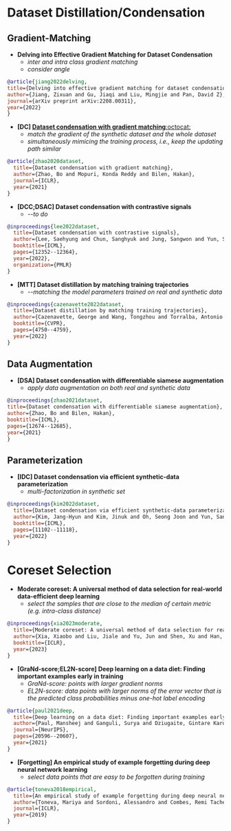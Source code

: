 # Dataset Distillation/Condensation
## Gradient-Matching
+ **Delving into Effective Gradient Matching for Dataset Condensation**
  + *inter and intra class gradient matching*
  + *consider angle*

```bibtex
@article{jiang2022delving,
title={Delving into effective gradient matching for dataset condensation},
author={Jiang, Zixuan and Gu, Jiaqi and Liu, Mingjie and Pan, David Z},
journal={arXiv preprint arXiv:2208.00311},
year={2022}
}
```

+ **[DC] [Dataset condensation with gradient matching](https://arxiv.org/abs/2006.05929)**[:octocat:](https://github.com/VICO-UoE/DatasetCondensation)
  + *match the gradient of the synthetic dataset and the whole dataset*
  + *simultaneously mimicing the training process, i.e., keep the updating path similar*
```bibtex
@article{zhao2020dataset,
  title={Dataset condensation with gradient matching},
  author={Zhao, Bo and Mopuri, Konda Reddy and Bilen, Hakan},
  journal={ICLR},
  year={2021}
}
```

+ **[DCC;DSAC] Dataset condensation with contrastive signals**
  + *--to do*
```bibtex
@inproceedings{lee2022dataset,
  title={Dataset condensation with contrastive signals},
  author={Lee, Saehyung and Chun, Sanghyuk and Jung, Sangwon and Yun, Sangdoo and Yoon, Sungroh},
  booktitle={ICML},
  pages={12352--12364},
  year={2022},
  organization={PMLR}
}
```

+ **[MTT] Dataset distillation by matching training trajectories**
  + *--matching the model parameters trained on real and synthetic data*
```bibtex
@inproceedings{cazenavette2022dataset,
  title={Dataset distillation by matching training trajectories},
  author={Cazenavette, George and Wang, Tongzhou and Torralba, Antonio and Efros, Alexei A and Zhu, Jun-Yan},
  booktitle={CVPR},
  pages={4750--4759},
  year={2022}
}
```

## Data Augmentation
+ **[DSA] Dataset condensation with differentiable siamese augmentation**
  + *apply data augmentation on both real and synthetic data*
```bibtex
@inproceedings{zhao2021dataset,
title={Dataset condensation with differentiable siamese augmentation},
author={Zhao, Bo and Bilen, Hakan},
booktitle={ICML},
pages={12674--12685},
year={2021}
}
```

## Parameterization
+ **[IDC] Dataset condensation via efficient synthetic-data parameterization**
  + *multi-factorization in synthetic set*
```bibtex
@inproceedings{kim2022dataset,
  title={Dataset condensation via efficient synthetic-data parameterization},
  author={Kim, Jang-Hyun and Kim, Jinuk and Oh, Seong Joon and Yun, Sangdoo and Song, Hwanjun and Jeong, Joonhyun and Ha, Jung-Woo and Song, Hyun Oh},
  booktitle={ICML},
  pages={11102--11118},
  year={2022}
}
```







# Coreset Selection
+ **Moderate coreset: A universal method of data selection for real-world data-efficient deep learning**
  + *select the samples that are close to the median of certain metric (e.g. intra-class distance)*
```bibtex
@inproceedings{xia2023moderate,
  title={Moderate coreset: A universal method of data selection for real-world data-efficient deep learning},
  author={Xia, Xiaobo and Liu, Jiale and Yu, Jun and Shen, Xu and Han, Bo and Liu, Tongliang},
  booktitle={ICLR},
  year={2023}
}
```

+ **[GraNd-score;EL2N-score] Deep learning on a data diet: Finding important examples early in training**
  + *GraNd-score: points with larger gradient norms*
  + *EL2N-score: data points with larger norms of the error vector that is the predicted class probabilities minus one-hot label encoding*
```bibtex
@article{paul2021deep,
  title={Deep learning on a data diet: Finding important examples early in training},
  author={Paul, Mansheej and Ganguli, Surya and Dziugaite, Gintare Karolina},
  journal={NeurIPS},
  pages={20596--20607},
  year={2021}
}
```

+ **[Forgetting] An empirical study of example forgetting during deep neural network learning**
  + *select data points that are easy to be forgotten during training*
```bibtex
@article{toneva2018empirical,
  title={An empirical study of example forgetting during deep neural network learning},
  author={Toneva, Mariya and Sordoni, Alessandro and Combes, Remi Tachet des and Trischler, Adam and Bengio, Yoshua and Gordon, Geoffrey J},
  journal={ICLR},
  year={2019}
}
```









